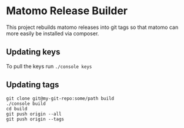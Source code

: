 # Matomo Release Builder
This project rebuilds matomo releases into git tags so that matomo can more easily be installed via composer.

## Updating keys
To pull the keys run `./console keys`

## Updating tags

```shell
git clone git@my-git-repo:some/path build
./console build
cd build
git push origin --all
git push origin --tags
```

